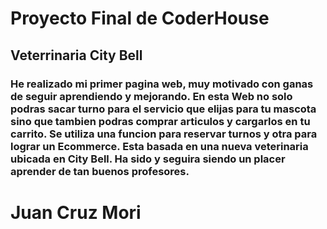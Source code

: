 # Proyecto Final de CoderHouse

## Veterrinaria City Bell

### He realizado mi primer pagina web, muy motivado con ganas de seguir aprendiendo y mejorando. En esta Web no solo podras sacar turno para el servicio que elijas para tu mascota sino que tambien podras comprar articulos y cargarlos en tu carrito. Se utiliza una funcion para reservar turnos y otra para lograr un Ecommerce. Esta basada en una nueva veterinaria ubicada en City Bell. Ha sido y seguira siendo un placer aprender de tan buenos profesores.

# Juan Cruz Mori
